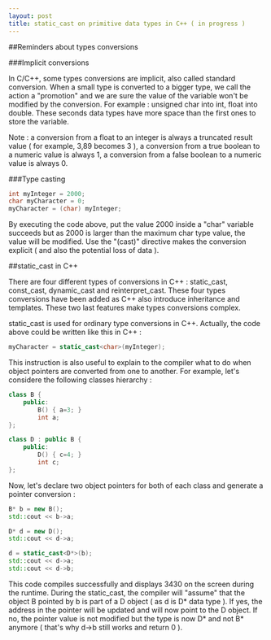 ```yaml
---
layout: post
title: static_cast on primitive data types in C++ ( in progress )
---
```


##Reminders about types conversions

###Implicit conversions

In C/C++, some types conversions are implicit, also called standard conversion. When a small type is converted to a bigger type, we call the action a "promotion" and we are sure the value of the variable won't be modified by the conversion. For example : unsigned char into int, float into double. These seconds data types have more space than the first ones to store the variable.

Note : a conversion from a float to an integer is always a truncated result value ( for example, 3,89 becomes 3 ), a conversion from a true boolean to a numeric value is always 1, a conversion from a false boolean to a numeric value is always 0.

###Type casting

```c
int myInteger = 2000;
char myCharacter = 0;
myCharacter = (char) myInteger;
```

By executing the code above, put the value 2000 inside a "char" variable succeeds but as 2000 is larger than the maximum char type value, the value will be modified. Use the "(cast)" directive makes the conversion explicit ( and also the potential loss of data ).

##static_cast in C++

There are four different types of conversions in C++ : static_cast, const_cast, dynamic_cast and reinterpret_cast. These four types conversions have been added as C++ also introduce inheritance and templates. These two last features make types conversions complex.

static_cast is used for ordinary type conversions in C++. Actually, the code above could be written like this in C++ :

```c++
myCharacter = static_cast<char>(myInteger);
```

This instruction is also useful to explain to the compiler what to do when object pointers are converted from one to another. For example, let's considere the following classes hierarchy :

```c++
class B {
    public:
        B() { a=3; }
        int a;
};

class D : public B {
    public:
        D() { c=4; }
        int c;
};
```

Now, let's declare two object pointers for both of each class and generate a pointer conversion :

```c++
B* b = new B();
std::cout << b->a;

D* d = new D();
std::cout << d->a;

d = static_cast<D*>(b);
std::cout << d->a;
std::cout << d->b;
```

This code compiles successfully and displays 3430 on the screen during the runtime. During the static_cast, the compiler will "assume" that the object B pointed by b is part of a D object ( as d is D* data type ). If yes, the address in the pointer will be updated and will now point to the D object. If no, the pointer value is not modified but the type is now D* and not B* anymore ( that's why d->b still works and return 0 ).
